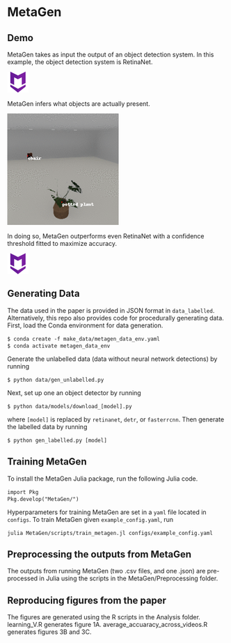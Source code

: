 # MetaGen

## Demo

MetaGen takes as input the output of an object detection system. In this example, the object detection system is RetinaNet.

![alt text](https://github.com/adam-p/markdown-here/raw/master/src/common/images/icon48.png "Logo Title Text 1")

MetaGen infers what objects are actually present.

![alt text](https://github.com/zhangir-azerbayev/MetaGen/blob/main/MetaGen.gif "Logo Title Text 1")

In doing so, MetaGen outperforms even RetinaNet with a confidence threshold fitted to maximize accuracy.

![alt text](https://github.com/adam-p/markdown-here/raw/master/src/common/images/icon48.png "Logo Title Text 1")


## Generating Data

The data used in the paper is provided in JSON format in `data_labelled`. Alternatively, this repo also provides code for procedurally generating data. 
First, load the Conda environment for data generation. 
```
$ conda create -f make_data/metagen_data_env.yaml 
$ conda activate metagen_data_env
```
Generate the unlabelled data (data without neural network detections) by running 
```
$ python data/gen_unlabelled.py
```
Next, set up one an object detector by running
```
$ python data/models/download_[model].py
```
where `[model]` is replaced by `retinanet`, `detr`, or `fasterrcnn`. Then generate the labelled data by running
```
$ python gen_labelled.py [model]
```
## Training MetaGen
To install the MetaGen Julia package, run the following Julia code. 
```
import Pkg
Pkg.develop("MetaGen/")
```
Hyperparameters for training MetaGen are set in a `yaml` file located in `configs`. To train MetaGen given `example_config.yaml`, run
```
julia MetaGen/scripts/train_metagen.jl configs/example_config.yaml
```

## Preprocessing the outputs from MetaGen
The outputs from running MetaGen (two .csv files, and one .json) are pre-processed in Julia using the scripts in the MetaGen/Preprocessing folder.

## Reproducing figures from the paper
The figures are generated using the R scripts in the Analysis folder. learning_V.R generates figure 1A. average_accuaracy_across_videos.R generates figures 3B and 3C.
